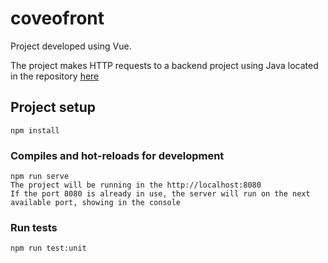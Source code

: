 # coveofront
Project developed using Vue.

The project makes HTTP requests to a backend project using Java located in the repository [here](https://github.com/pauloheidemann/coveoBack)

## Project setup
```
npm install
```

### Compiles and hot-reloads for development
```
npm run serve
The project will be running in the http://localhost:8080
If the port 8080 is already in use, the server will run on the next available port, showing in the console
```

### Run tests
```
npm run test:unit
```
